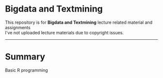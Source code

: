 # Bigdata and Textmining
This repository is for **Bigdata and Textmining** lecture related material and assignments  
I've not uploaded lecture materials due to copyright issues.  

---
# Summary
Basic R programming
